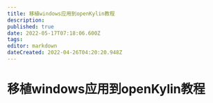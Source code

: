 ```yaml
---
title: 移植windows应用到openKylin教程
description: 
published: true
date: 2022-05-17T07:18:06.600Z
tags: 
editor: markdown
dateCreated: 2022-04-26T04:20:20.948Z
---
```


# 移植windows应用到openKylin教程
